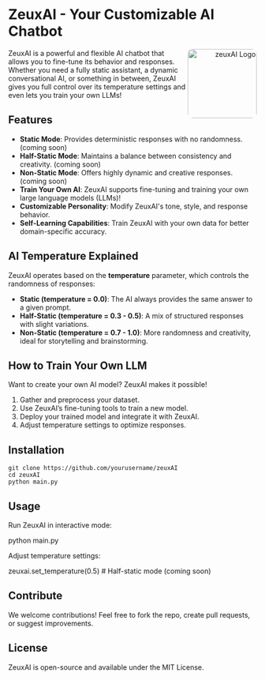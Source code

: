 
# ZeuxAI - Your Customizable AI Chatbot 
<p align="right">
  <img align="right" height="140" src="https://github.com/user-attachments/assets/6568e108-057d-49e5-873c-920f995bb4eb" alt="zeuxAI Logo" style="float: right; border-radius: 10px;"/>
</p>



ZeuxAI is a powerful and flexible AI chatbot that allows you to fine-tune its behavior and responses. Whether you need a fully static assistant, a dynamic conversational AI, or something in between, ZeuxAI gives you full control over its temperature settings and even lets you train your own LLMs!

## Features
- **Static Mode**: Provides deterministic responses with no randomness. (coming soon)
- **Half-Static Mode**: Maintains a balance between consistency and creativity. (coming soon)
- **Non-Static Mode**: Offers highly dynamic and creative responses. (coming soon)
- **Train Your Own AI**: ZeuxAI supports fine-tuning and training your own large language models (LLMs)!
- **Customizable Personality**: Modify ZeuxAI's tone, style, and response behavior.
- **Self-Learning Capabilities**: Train ZeuxAI with your own data for better domain-specific accuracy.

## AI Temperature Explained
ZeuxAI operates based on the **temperature** parameter, which controls the randomness of responses:
- **Static (temperature = 0.0)**: The AI always provides the same answer to a given prompt.
- **Half-Static (temperature = 0.3 - 0.5)**: A mix of structured responses with slight variations.
- **Non-Static (temperature = 0.7 - 1.0)**: More randomness and creativity, ideal for storytelling and brainstorming.

## How to Train Your Own LLM
Want to create your own AI model? ZeuxAI makes it possible!
1. Gather and preprocess your dataset.
2. Use ZeuxAI’s fine-tuning tools to train a new model.
3. Deploy your trained model and integrate it with ZeuxAI.
4. Adjust temperature settings to optimize responses.

## Installation
```
git clone https://github.com/yourusername/zeuxAI
cd zeuxAI
python main.py
```
## Usage

Run ZeuxAI in interactive mode:

python main.py

Adjust temperature settings:

zeuxai.set_temperature(0.5)  # Half-static mode (coming soon)

## Contribute

We welcome contributions! Feel free to fork the repo, create pull requests, or suggest improvements.

## License

ZeuxAI is open-source and available under the MIT License.
